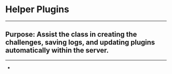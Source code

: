 # Helper Plugins

***

## Purpose: Assist the class in creating the challenges, saving logs, and updating plugins automatically within the server.

***

-